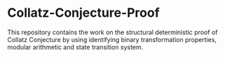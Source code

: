 # Collatz-Conjecture-Proof
This repository contains the work on the structural deterministic proof of Collatz Conjecture by using identifying binary transformation properties, modular arithmetic and state transition system.
